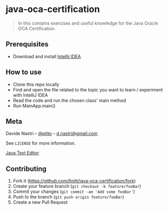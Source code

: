# java-oca-certification
> In this contains exercises and useful knowledge for the Java Oracle OCA Certification. 

## Prerequisites

- Download and install [Intellij IDEA](https://www.jetbrains.com/idea/download)

## How to use

- Clone this repo locally
- Find and open the file related to the topic you want to learn / experiment with IntelliJ IDEA
- Read the code and run the chosen class' main method
- Run MainApp.main()

## Meta

Davide Nastri – [@pitto](https://twitter.com/pitto) – d.nastri@gmail.com

See ``LICENSE`` for more information.

[Java Text Editor](https://github.com/ltpitt/java-oca-certification)

## Contributing

1. Fork it (<https://github.com/ltpitt/java-oca-certification/fork>)
2. Create your feature branch (`git checkout -b feature/fooBar`)
3. Commit your changes (`git commit -am 'Add some fooBar'`)
4. Push to the branch (`git push origin feature/fooBar`)
5. Create a new Pull Request

